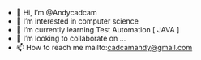 - 👋 Hi, I’m @Andycadcam
- 👀 I’m interested in computer science
- 🌱 I’m currently learning Test Automation [ JAVA ]
- 💞️ I’m looking to collaborate on ...
- 📫 How to reach me mailto:cadcamandy@gmail.com

<!---
Andycadcam/Andycadcam is a ✨ special ✨ repository because its `README.md` (this file) appears on your GitHub profile.
You can click the Preview link to take a look at your changes.
--->
